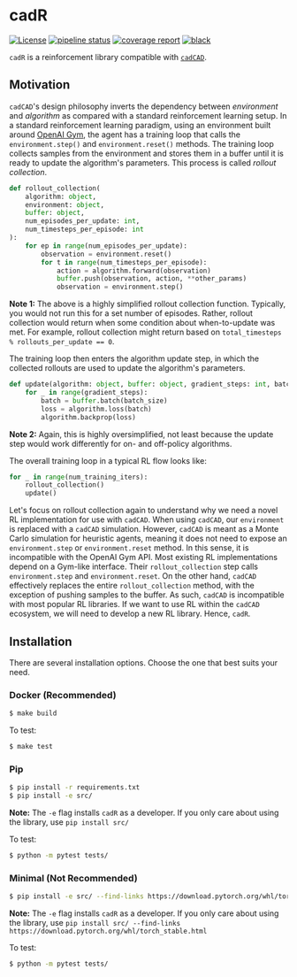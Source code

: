 # cadR

[![License](https://img.shields.io/badge/License-Apache_2.0-blue.svg)](https://opensource.org/licenses/Apache-2.0)
[![pipeline status](https://gitlab.semiotic.ai/cadcad-experiments/cadr/badges/main/pipeline.svg)](https://gitlab.semiotic.ai/cadcad-experiments/cadr/-/commits/main)
[![coverage report](https://gitlab.semiotic.ai/cadcad-experiments/cadr/badges/main/coverage.svg)](https://gitlab.semiotic.ai/cadcad-experiments/cadr/-/commits/main)
[![black](https://img.shields.io/badge/code%20style-black-000000.svg)](https://github.com/psf/black)

`cadR` is a reinforcement library compatible with [`cadCAD`](https://cadcad.org/).


## Motivation

`cadCAD`'s design philosophy inverts the dependency between *environment* and *algorithm* as compared with a standard reinforcement learning setup.
In a standard reinforcement learning paradigm, using an environment built around [OpenAI Gym](https://gym.openai.com/), the agent has a training loop that calls the `environment.step()` and `environment.reset()` methods.
The training loop collects samples from the environment and stores them in a buffer until it is ready to update the algorithm's parameters.
This process is called *rollout collection*.

```python
def rollout_collection(
    algorithm: object,
    environment: object,
    buffer: object,
    num_episodes_per_update: int,
    num_timesteps_per_episode: int
):
    for ep in range(num_episodes_per_update):
        observation = environment.reset()
        for t in range(num_timesteps_per_episode):
            action = algorithm.forward(observation)
            buffer.push(observation, action, **other_params)
            observation = environment.step()
```

**Note 1:** The above is a highly simplified rollout collection function.
Typically, you would not run this for a set number of episodes.
Rather, rollout collection would return when some condition about when-to-update was met.
For example, rollout collection might return based on `total_timesteps % rollouts_per_update == 0`.

The training loop then enters the algorithm update step, in which the collected rollouts are used to update the algorithm's parameters.

```python
def update(algorithm: object, buffer: object, gradient_steps: int, batch_size: int):
    for _ in range(gradient_steps):
        batch = buffer.batch(batch_size)
        loss = algorithm.loss(batch)
        algorithm.backprop(loss)
```

**Note 2:** Again, this is highly oversimplified, not least because the update step would work differently for on- and off-policy algorithms.

The overall training loop in a typical RL flow looks like:

```python
for _ in range(num_training_iters):
    rollout_collection()
    update()
```

Let's focus on rollout collection again to understand why we need a novel RL implementation for use with `cadCAD`.
When using `cadCAD`, our `environment` is replaced with a `cadCAD` simulation.
However, `cadCAD` is meant as a Monte Carlo simulation for heuristic agents, meaning it does not need to expose an `environment.step` or `environment.reset` method.
In this sense, it is incompatible with the OpenAI Gym API.
Most existing RL implementations depend on a Gym-like interface.
Their `rollout_collection` step calls `environment.step` and `environment.reset`.
On the other hand, `cadCAD` effectively replaces the entire `rollout_collection` method, with the exception of pushing samples to the buffer.
As such, `cadCAD` is incompatible with most popular RL libraries.
If we want to use RL within the `cadCAD` ecosystem, we will need to develop a new RL library.
Hence, `cadR`.

## Installation

There are several installation options.
Choose the one that best suits your need.

### Docker (Recommended)

```bash
$ make build
```

To test:

```bash
$ make test
```

### Pip

```bash
$ pip install -r requirements.txt
$ pip install -e src/
```

**Note:** The `-e` flag installs `cadR` as a developer.
If you only care about using the library, use `pip install src/`

To test:

```bash
$ python -m pytest tests/
```

### Minimal (Not Recommended)

```bash
$ pip install -e src/ --find-links https://download.pytorch.org/whl/torch_stable.html
```

**Note:** The `-e` flag installs `cadR` as a developer.
If you only care about using the library, use `pip install src/ --find-links https://download.pytorch.org/whl/torch_stable.html`

To test:

```bash
$ python -m pytest tests/
```
